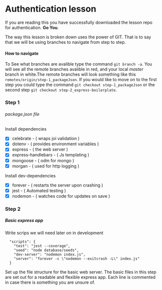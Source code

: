 # Authentication lesson

If you are reading this you have successfully downloaded the lesson repo for authentication. **Go You**.

The way this lesson is broken down uses the power of GIT. That is to say that we will be using branches to navigate from step to step.


#### How to navigate 
To See what branches are avalible type the command `git branch -a`.  You will see all the remote branches avalible in red, and your local *master* branch in white.The remote branches will look something like this `remotes/origin/step-1_packageJson`.  If you would like to move on to the first step you could type the command `git checkout step-1_packageJson` or the second step `git checkout step-2_express-boilerplate`. 

### Step 1 
###### package.json file

Install dependencies
- [x] celebrate - ( wraps joi validation )
- [x] dotenv - ( provides environment variables )
- [x] express - ( the web server )
- [x] express-handlebars - ( Js templating )
- [x] mongoose - ( odm for mongo )
- [x] morgan - ( used for http logging )

Install dev-dependencies
- [x] forever - ( restarts the server upon crashing )
- [x] jest - ( Automated testing )
- [x] nodemon - ( watches code for updates on save )

### Step 2 
##### Basic express app

Write scrips we will need later on in development

```
  "scripts": {
    "test": "jest --coverage",
    "seed": "node database/seeds",
    "dev-server": "nodemon index.js",
    "server": "forever -c \"nodemon --exitcrash -L\" index.js"
  }
```

Set up the file structure for the basic web server. The basic files in this step are set out for a readable and flexible express app. Each line is commented in case there is something you are unsure of. 


